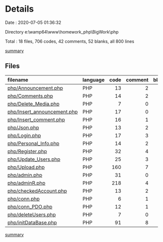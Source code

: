 # Details

Date : 2020-07-05 01:36:32

Directory e:\wamp64\www\homework_php\BigWork\php

Total : 18 files,  706 codes, 42 comments, 52 blanks, all 800 lines

[summary](results.md)

## Files
| filename | language | code | comment | blank | total |
| :--- | :--- | ---: | ---: | ---: | ---: |
| [php/Announcement.php](/php/Announcement.php) | PHP | 13 | 2 | 4 | 19 |
| [php/Comments.php](/php/Comments.php) | PHP | 14 | 2 | 3 | 19 |
| [php/Delete_Media.php](/php/Delete_Media.php) | PHP | 7 | 0 | 0 | 7 |
| [php/Insert_announcement.php](/php/Insert_announcement.php) | PHP | 17 | 0 | 1 | 18 |
| [php/Insert_comment.php](/php/Insert_comment.php) | PHP | 16 | 1 | 2 | 19 |
| [php/Json.php](/php/Json.php) | PHP | 13 | 2 | 4 | 19 |
| [php/Login.php](/php/Login.php) | PHP | 17 | 3 | 2 | 22 |
| [php/Personal_Info.php](/php/Personal_Info.php) | PHP | 14 | 2 | 4 | 20 |
| [php/Register.php](/php/Register.php) | PHP | 32 | 4 | 3 | 39 |
| [php/Update_Users.php](/php/Update_Users.php) | PHP | 25 | 3 | 2 | 30 |
| [php/Upload.php](/php/Upload.php) | PHP | 160 | 7 | 8 | 175 |
| [php/admin.php](/php/admin.php) | PHP | 31 | 0 | 2 | 33 |
| [php/adminR.php](/php/adminR.php) | PHP | 218 | 4 | 4 | 226 |
| [php/checkedAccount.php](/php/checkedAccount.php) | PHP | 13 | 2 | 2 | 17 |
| [php/conn.php](/php/conn.php) | PHP | 6 | 1 | 1 | 8 |
| [php/conn_PDO.php](/php/conn_PDO.php) | PHP | 12 | 1 | 1 | 14 |
| [php/deleteUsers.php](/php/deleteUsers.php) | PHP | 7 | 0 | 0 | 7 |
| [php/initDataBase.php](/php/initDataBase.php) | PHP | 91 | 8 | 9 | 108 |

[summary](results.md)